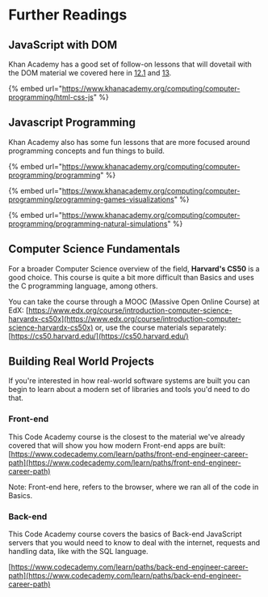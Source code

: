 # Further Readings

## JavaScript with DOM

Khan Academy has a good set of follow-on lessons that will dovetail with the DOM material we covered here in [12.1](../12-next-steps/12.1-browser-applications-with-dom.md) and [13](pce-dom.md).

{% embed url="https://www.khanacademy.org/computing/computer-programming/html-css-js" %}

## Javascript Programming

Khan Academy also has some fun lessons that are more focused around programming concepts and fun things to build.

{% embed url="https://www.khanacademy.org/computing/computer-programming/programming" %}

{% embed url="https://www.khanacademy.org/computing/computer-programming/programming-games-visualizations" %}

{% embed url="https://www.khanacademy.org/computing/computer-programming/programming-natural-simulations" %}

## Computer Science Fundamentals

For a broader Computer Science overview of the field, **Harvard's CS50** is a good choice. This course is quite a bit more difficult than Basics and uses the C programming language, among others.

You can take the course through a MOOC \(Massive Open Online Course\) at EdX: [https://www.edx.org/course/introduction-computer-science-harvardx-cs50x](https://www.edx.org/course/introduction-computer-science-harvardx-cs50x) or, use the course materials separately: [https://cs50.harvard.edu/](https://cs50.harvard.edu/)

## Building Real World Projects

If you're interested in how real-world software systems are built you can begin to learn about a modern set of libraries and tools you'd need to do that.

### Front-end

This Code Academy course is the closest to the material we've already covered that will show you how modern Front-end apps are built: [https://www.codecademy.com/learn/paths/front-end-engineer-career-path](https://www.codecademy.com/learn/paths/front-end-engineer-career-path)  
  
Note: Front-end here, refers to the browser, where we ran all of the code in Basics.

### Back-end

This Code Academy course covers the basics of Back-end JavaScript servers that you would need to know to deal with the internet, requests and handling data, like with the SQL language.

[https://www.codecademy.com/learn/paths/back-end-engineer-career-path](https://www.codecademy.com/learn/paths/back-end-engineer-career-path)

